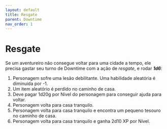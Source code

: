 ```yaml
---
layout: default
title: Resgate
parent: Downtime
nav_order: 1
---
```

# Resgate

Se um aventureiro não consegue voltar para uma cidade a tempo, ele precisa gastar seu turno de Downtime com a ação de _resgate_, e rodar ***1d6***:

1. Personagem sofre uma lesão debilitante. Uma habilidade aleatória é diminuida por -1.
2. Um item aleatório é perdido no caminho de casa.
3. Deve pagar 1d20g por Nível do personagem para conseguir ajuda para voltar.
4. Personagem volta para casa tranquilo.
5. Personagem volta para casa tranquilo e encontra um pequeno tesouro no caminho de casa.
6. Personagem volta para casa tranquilo e ganha 2d10 XP por Nível.
